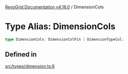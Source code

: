 [RevoGrid Documentation v4.16.0](README.md) / DimensionCols

# Type Alias: DimensionCols

```ts
type DimensionCols: DimensionColPin | DimensionTypeCol;
```

## Defined in

[src/types/dimension.ts:6](https://github.com/revolist/revogrid/blob/09cdc1e0b86c0627e1eaa752c7fd0bb1b7b42330/src/types/dimension.ts#L6)
